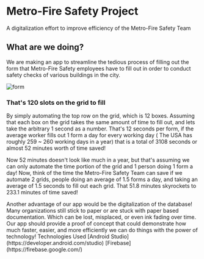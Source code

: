 <h1> Metro-Fire Safety Project </h1>
<p> A digitalization effort to improve efficiency of the Metro-Fire Safety Team </p>

<h2> What are we doing? </h2>
<p> We are making an app to streamline the tedious process of filling out the form that Metro-Fire Safety employees have to fill out in order to conduct safety checks of various buildings in the city. </p>

![form](https://imgur.com/ZjThWvs)
<h3> That's 120 slots on the grid to fill </h3>
    
<p> By simply automating the top row on the grid, which is 12 boxes. Assuming that each box on the grid takes the same amount of time to fill out, and lets take the arbitrary 1 second as a number. That's 12 seconds per form, if the average worker fills out 1 form a day for every working day ( The USA has roughly 259 ~ 260 working days in a year) that is a total of 3108 seconds or almost 52 minutes worth of time saved! </p>
  
<p> Now 52 minutes doesn't look like much in a year, but that's assuming we can only automate the time portion of the grid and 1 person doing 1 form a day! Now, think of the time the Metro-Fire Safety Team can save if we automate 2 grids, people doing an average of 1.5 forms a day, and taking an average of 1.5 seconds to fill out each grid. That 51.8 minutes skyrockets to 233.1 minutes of time saved! </p>
  
<p> Another advantage of our app would be the digitalization of the database! Many organizations still stick to paper or are stuck with paper based documentation. Which can be lost, misplaced, or even ink fading over time. Our app should provide a proof of concept that could demonstrate how much faster, easier, and more efficiently we can do things with the power of technology! </p?
  
  
<h2> Technologies Used </h2>
[Android Studio](https://developer.android.com/studio)
[Firebase](https://firebase.google.com/)
